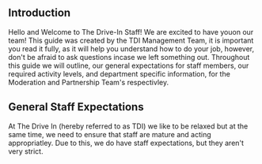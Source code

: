 ## Introduction

Hello and Welcome to The Drive-In Staff! We are excited to have youon our team! This guide was created by the TDI Management Team, it is important you read it fully, as it will help you understand how to do your job, however, don't be afraid to ask questions incase we left something out. Throughout this guide we will outline, our general expectations for staff members, our required activity levels, and department specific information, for the Moderation and Partnership Team's respectivley.

## General Staff Expectations

At The Drive In (hereby referred to as TDI) we like to be relaxed but at the same time, we need to ensure that staff are mature and acting appropriatley. Due to this, we do have staff expectations, but they aren't very strict.
<!--stackedit_data:
eyJoaXN0b3J5IjpbMTAzOTY0MDI1NSwxMTk4ODU5NjYzLC0xMD
UwOTkzNjU4LC0yMDg4NzQ2NjEyXX0=
-->